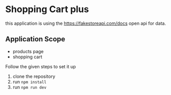 # Shopping Cart plus

this application is using the https://fakestoreapi.com/docs open api for data.

## Application Scope

- products page
- shopping cart 

Follow the given steps to set it up

1. clone the repository 
2. run `npm install`
3. run `npm run dev`
